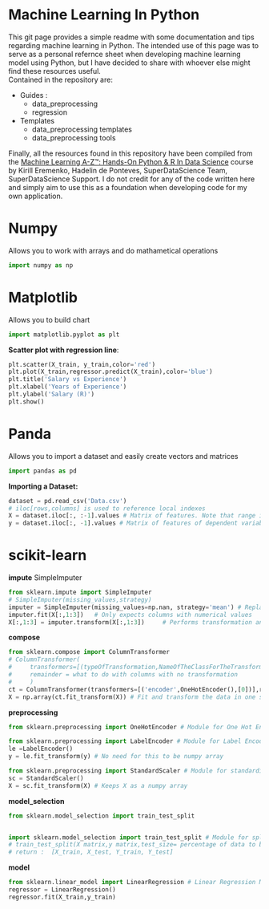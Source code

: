 # Machine Learning In Python

This git page provides a simple readme with some documentation and tips regarding machine learning in Python.
The intended use of this page was to serve as a personal refernce sheet when developing machine learning model using Python, 
but I have decided to share with whoever else might find these resources useful. <br>
Contained in the repository are:
- Guides :
    - data_preprocessing
    - regression
- Templates
    - data_preprocessing templates
    - data_preprocessing tools

Finally, all the resources found in this repository have been compiled from the [Machine Learning A-Z™: Hands-On Python & R In Data Science](https://www.udemy.com/course/machinelearning/ "Machine Learning A-Z") course by  Kirill Eremenko, Hadelin de Ponteves, SuperDataScience Team, SuperDataScience Support. I do not credit for any of the code written here and simply aim to use this as a foundation when developing code for my own application.

# Numpy
Allows you to work with arrays and do mathametical operations
```python
import numpy as np
```

# Matplotlib
Allows you to build chart
```python
import matplotlib.pyplot as plt
```

**Scatter plot with regression line**:
```python
plt.scatter(X_train, y_train,color='red')
plt.plot(X_train,regressor.predict(X_train),color='blue')
plt.title('Salary vs Experience')
plt.xlabel('Years of Experience')
plt.ylabel('Salary (R)')
plt.show()
```

# Panda 
Allows you to import a dataset and easily create vectors and matrices
```python
import pandas as pd
```

**Importing a Dataset:**
```python
dataset = pd.read_csv('Data.csv')
# iloc[rows,columns] is used to reference local indexes
X = dataset.iloc[:, :-1].values # Matrix of features. Note that range includes lower bound but does not include upper bound of '-1'
y = dataset.iloc[:, -1].values # Matrix of features of dependent variable
```

# scikit-learn

**impute**
SimpleImputer
```python
from sklearn.impute import SimpleImputer
# SimpleImputer(missing_values,strategy)
imputer = SimpleImputer(missing_values=np.nan, strategy='mean') # Replace the missing value with the mean of the feature itself
imputer.fit(X[:,1:3])   # Only expects columns with numerical values
X[:,1:3] = imputer.transform(X[:,1:3])     # Performs transformation and replaces missing data with numeric mean, and returns the new data. Be sure only to change the affected 
```

**compose**
```python
from sklearn.compose import ColumnTransformer
# ColumnTransformer(
#     transformers=[(typeOfTransformation,NameOfTheClassForTheTransformation,[columnsToApplyTo])],
#     remainder = what to do with columns with no transformation
#     )
ct = ColumnTransformer(transformers=[('encoder',OneHotEncoder(),[0])],remainder='passthrough') # 'passthrough' leaves columns as is
X = np.array(ct.fit_transform(X)) # Fit and transform the data in one step, force output to numpy array
```

**preprocessing**
```python
from sklearn.preprocessing import OneHotEncoder # Module for One Hot Encoding

from sklearn.preprocessing import LabelEncoder # Module for Label Encoding
le =LabelEncoder()
y = le.fit_transform(y) # No need for this to be numpy array

from sklearn.preprocessing import StandardScaler # Module for standardisation feature scaling
sc = StandardScaler()
X = sc.fit_transform(X) # Keeps X as a numpy array
```

**model_selection**
```python
from sklearn.model_selection import train_test_split


import sklearn.model_selection import train_test_split # Module for splitting training data and test data, this is a function import
# train_test_split(X matrix,y matrix,test_size= percentage of data to be in test set, random_state=0 (Optional) )
# return :  [X_train, X_test, Y_train, Y_test]
```
**model**
```python
from sklearn.linear_model import LinearRegression # Linear Regression Model
regressor = LinearRegression() 
regressor.fit(X_train,y_train)
```


